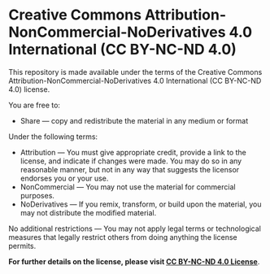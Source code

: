 # Creative Commons Attribution-NonCommercial-NoDerivatives 4.0 International (CC BY-NC-ND 4.0)

This repository is made available under the terms of the Creative Commons Attribution-NonCommercial-NoDerivatives 4.0 International (CC BY-NC-ND 4.0) license. 

You are free to:
- Share — copy and redistribute the material in any medium or format

Under the following terms:
- Attribution — You must give appropriate credit, provide a link to the license, and indicate if changes were made. You may do so in any reasonable manner, but not in any way that suggests the licensor endorses you or your use.
- NonCommercial — You may not use the material for commercial purposes.
- NoDerivatives — If you remix, transform, or build upon the material, you may not distribute the modified material.

No additional restrictions — You may not apply legal terms or technological measures that legally restrict others from doing anything the license permits.

**For further details on the license, please visit [CC BY-NC-ND 4.0 License](https://creativecommons.org/licenses/by-nc-nd/4.0/legalcode)**.
